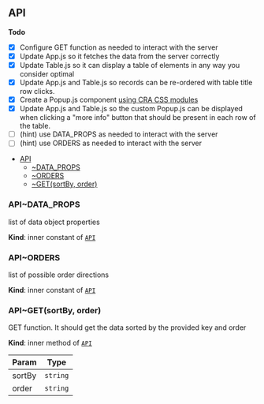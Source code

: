 <a name="module_API"></a>

## API

**Todo**

- [x] Configure GET function as needed to interact with the server
- [x] Update App.js so it fetches the data from the server correctly
- [x] Update Table.js so it can display a table of elements in any way you consider optimal
- [x] Update App.js and Table.js so records can be re-ordered with table title row clicks.
- [x] Create a Popup.js component [using CRA CSS modules](https://create-react-app.dev/docs/adding-a-css-modules-stylesheet/)
- [x] Update App.js and Table.js so the custom Popup.js can be displayed when clicking a "more info" button that should be present in each row of the table.
- [ ] (hint) use DATA_PROPS as needed to interact with the server
- [ ] (hint) use ORDERS as needed to interact with the server

* [API](#module_API)
  - [~DATA_PROPS](#module_API..DATA_PROPS)
  - [~ORDERS](#module_API..ORDERS)
  - [~GET(sortBy, order)](#module_API..GET)

<a name="module_API..DATA_PROPS"></a>

### API~DATA_PROPS

list of data object properties

**Kind**: inner constant of [<code>API</code>](#module_API)  
<a name="module_API..ORDERS"></a>

### API~ORDERS

list of possible order directions

**Kind**: inner constant of [<code>API</code>](#module_API)  
<a name="module_API..GET"></a>

### API~GET(sortBy, order)

GET function. It should get the data sorted by the provided key and order

**Kind**: inner method of [<code>API</code>](#module_API)

| Param  | Type                |
| ------ | ------------------- |
| sortBy | <code>string</code> |
| order  | <code>string</code> |
